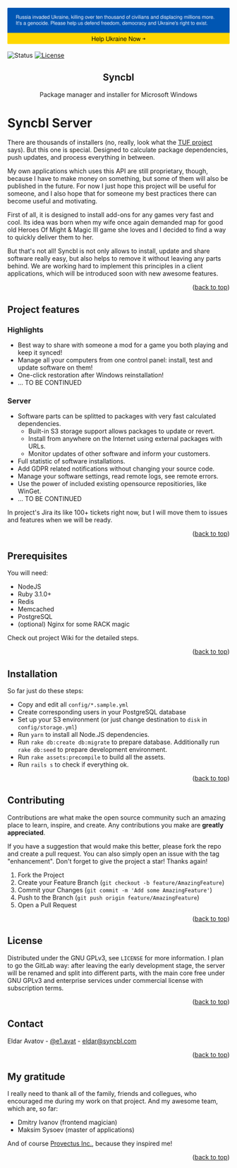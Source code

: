 <div id="top"></div>

[![Stand With Ukraine](https://raw.githubusercontent.com/vshymanskyy/StandWithUkraine/main/banner2-direct.svg)](https://stand-with-ukraine.pp.ua/)

![Status][status-shield]
[![License][license-shield]][license-url]

<div align="center">
<h2 align="center">Syncbl</h2>
  <p align="center">
    Package manager and installer for Microsoft Windows
  </p>
</div>

<!-- ABOUT THE PROJECT -->
# Syncbl Server

There are thousands of installers (no, really, look what the [TUF project](https://theupdateframework.io/) says). But this one is special. Designed to calculate package dependencies, push updates, and process everything in between.

My own applications which uses this API are still proprietary, though, because I have to make money on something, but some of them will also be published in the future. For now I just hope this project will be useful for someone, and I also hope that for someone my best practices there can become useful and motivating.

First of all, it is designed to install add-ons for any games very fast and cool. Its idea was born when my wife once again demanded map for good old Heroes Of Might & Magic III game she loves and I decided to find a way to quickly deliver them to her.

But that's not all! Syncbl is not only allows to install, update and share software really easy, but also helps to remove it without leaving any parts behind. We are working hard to implement this principles in a client applications, which will be introduced soon with new awesome features.

<p align="right">(<a href="#top">back to top</a>)</p>

<!-- PROJECT FEATURES -->
## Project features

### Highlights

- Best way to share with someone a mod for a game you both playing and keep it synced!
- Manage all your computers from one control panel: install, test and update software on them!
- One-click restoration after Windows reinstallation!
- ... TO BE CONTINUED

### Server

- Software parts can be splitted to packages with very fast calculated dependencies.
    - Built-in S3 storage support allows packages to update or revert.
    - Install from anywhere on the Internet using external packages with URLs.
    - Monitor updates of other software and inform your customers.
- Full statistic of software installations.
- Add GDPR related notifications without changing your source code.
- Manage your software settings, read remote logs, see remote errors.
- Use the power of included existing opensource repositiories, like WinGet.
- ... TO BE CONTINUED

In project's Jira its like 100+ tickets right now, but I will move them to issues and features when we will be ready.

<p align="right">(<a href="#top">back to top</a>)</p>

<!-- PREREQUISITES -->
## Prerequisites

You will need:
* NodeJS
* Ruby 3.1.0+
* Redis
* Memcached
* PostgreSQL
* (optional) Nginx for some RACK magic

Check out project Wiki for the detailed steps.

<p align="right">(<a href="#top">back to top</a>)</p>

<!-- INSTALLATION -->
## Installation

So far just do these steps:
* Copy and edit all `config/*.sample.yml`
* Create corresponding users in your PostgreSQL database
* Set up your S3 environment (or just change destination to `disk` in `config/storage.yml`)
* Run `yarn` to install all Node.JS dependencies.
* Run `rake db:create db:migrate` to prepare database. Additionally run `rake db:seed` to prepare development environment.
* Run `rake assets:precompile` to build all the assets.
* Run `rails s` to check if everything ok.

<p align="right">(<a href="#top">back to top</a>)</p>

<!-- CONTRIBUTING -->
## Contributing

Contributions are what make the open source community such an amazing place to learn, inspire, and create. Any contributions you make are **greatly appreciated**.

If you have a suggestion that would make this better, please fork the repo and create a pull request. You can also simply open an issue with the tag "enhancement". Don't forget to give the project a star! Thanks again!

1. Fork the Project
2. Create your Feature Branch (`git checkout -b feature/AmazingFeature`)
3. Commit your Changes (`git commit -m 'Add some AmazingFeature'`)
4. Push to the Branch (`git push origin feature/AmazingFeature`)
5. Open a Pull Request

<p align="right">(<a href="#top">back to top</a>)</p>

<!-- LICENSE -->
## License

Distributed under the GNU GPLv3, see `LICENSE` for more information. I plan to go the GitLab way: after leaving the early development stage, the server will be renamed and split into different parts, with the main core free under GNU GPLv3 and enterprise services under commercial license with subscription terms.

<p align="right">(<a href="#top">back to top</a>)</p>

<!-- CONTACT -->
## Contact

Eldar Avatov - [@e1.avat](https://facebook.com/e1.avat) - eldar@syncbl.com

<p align="right">(<a href="#top">back to top</a>)</p>

## My gratitude

I really need to thank all of the family, friends and collegues, who encouraged me during my work on that project. And my awesome team, which are, so far:

- Dmitry Ivanov (frontend magician)
- Maksim Sysoev (master of applications)

And of course [Provectus Inc.](https://provectus.com/), because they inspired me!

<p align="right">(<a href="#top">back to top</a>)</p>

<!-- MARKDOWN LINKS & IMAGES -->
<!-- https://www.markdownguide.org/basic-syntax/#reference-style-links -->
[license-shield]: https://img.shields.io/static/v1?label=license&message=gnu%20gplv3&color=blue&style=for-the-badge
[license-url]: https://gitlab.com/syncbl/server/blob/master/LICENSE
[status-shield]: https://img.shields.io/static/v1?label=status&message=early%20development&color=red&style=for-the-badge
